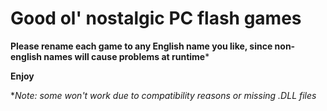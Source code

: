 # Good ol' nostalgic PC flash games

**Please rename each game to any English name you like, since non-english names will cause problems at runtime***

**Enjoy**

**Note: some won't work due to compatibility reasons or missing .DLL files*
